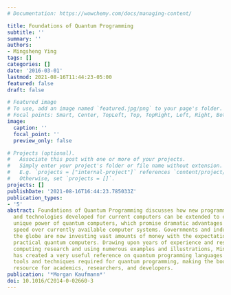 ```yaml
---
# Documentation: https://wowchemy.com/docs/managing-content/

title: Foundations of Quantum Programming
subtitle: ''
summary: ''
authors:
- Mingsheng Ying
tags: []
categories: []
date: '2016-03-01'
lastmod: 2021-08-16T11:44:23-05:00
featured: false
draft: false

# Featured image
# To use, add an image named `featured.jpg/png` to your page's folder.
# Focal points: Smart, Center, TopLeft, Top, TopRight, Left, Right, BottomLeft, Bottom, BottomRight.
image:
  caption: ''
  focal_point: ''
  preview_only: false

# Projects (optional).
#   Associate this post with one or more of your projects.
#   Simply enter your project's folder or file name without extension.
#   E.g. `projects = ["internal-project"]` references `content/project/deep-learning/index.md`.
#   Otherwise, set `projects = []`.
projects: []
publishDate: '2021-08-16T16:44:23.785033Z'
publication_types:
- '5'
abstract: Foundations of Quantum Programming discusses how new programming methodologies
  and technologies developed for current computers can be extended to exploit the
  unique power of quantum computers, which promise dramatic advantages in processing
  speed over currently available computer systems. Governments and industries around
  the globe are now investing vast amounts of money with the expectation of building
  practical quantum computers. Drawing upon years of experience and research in quantum
  computing research and using numerous examples and illustrations, Mingsheng Ying
  has created a very useful reference on quantum programming languages and important
  tools and techniques required for quantum programming, making the book a valuable
  resource for academics, researchers, and developers.
publication: '*Morgan Kaufmann*'
doi: 10.1016/C2014-0-02660-3
---
```

